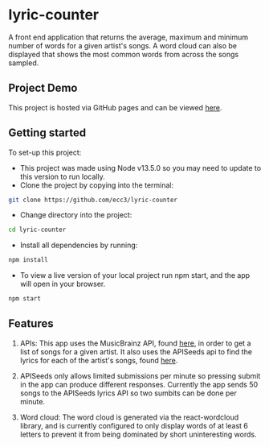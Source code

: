 # lyric-counter

A front end application that returns the average, maximum and minimum number of words for a given artist's songs. A word cloud can also be displayed that shows the most common words from across the songs sampled.

## Project Demo

This project is hosted via GitHub pages and can be viewed [here](https://ecc3.github.io/lyric-counter/).

## Getting started

To set-up this project:

- This project was made using Node v13.5.0 so you may need to update to this version to run locally.
- Clone the project by copying into the terminal:

```bash
git clone https://github.com/ecc3/lyric-counter
```

- Change directory into the project:

```bash
cd lyric-counter
```

- Install all dependencies by running:

```bash
npm install
```

- To view a live version of your local project run npm start, and the app will open in your browser.

```bash
npm start
```

## Features

1. APIs: This app uses the MusicBrainz API, found [here](https://musicbrainz.org/doc/Development/XML_Web_Service/Version_2), in order to get a list of songs for a given artist. It also uses the APISeeds api to find the lyrics for each of the artist's songs, found [here](https://apiseeds.com/documentation/lyrics).

2. APISeeds only allows limited submissions per minute so pressing submit in the app can produce different responses. Currently the app sends 50 songs to the APISeeds lyrics API so two sumbits can be done per minute.

3. Word cloud: The word cloud is generated via the react-wordcloud library, and is currently configured to only display words of at least 6 letters to prevent it from being dominated by short uninteresting words.
